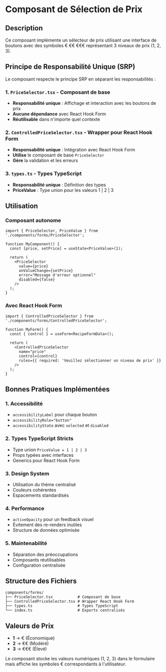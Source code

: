 # Composant de Sélection de Prix

## Description

Ce composant implémente un sélecteur de prix utilisant une interface de boutons avec des symboles € €€ €€€ représentant 3 niveaux de prix (1, 2, 3).

## Principe de Responsabilité Unique (SRP)

Le composant respecte le principe SRP en séparant les responsabilités :

### 1. `PriceSelector.tsx` - Composant de base
- **Responsabilité unique** : Affichage et interaction avec les boutons de prix
- **Aucune dépendance** avec React Hook Form
- **Réutilisable** dans n'importe quel contexte

### 2. `ControlledPriceSelector.tsx` - Wrapper pour React Hook Form
- **Responsabilité unique** : Intégration avec React Hook Form
- **Utilise** le composant de base `PriceSelector`
- **Gère** la validation et les erreurs

### 3. `types.ts` - Types TypeScript
- **Responsabilité unique** : Définition des types
- **PriceValue** : Type union pour les valeurs 1 | 2 | 3

## Utilisation

### Composant autonome
```tsx
import { PriceSelector, PriceValue } from './components/forms/PriceSelector';

function MyComponent() {
  const [price, setPrice] = useState<PriceValue>(1);
  
  return (
    <PriceSelector
      value={price}
      onValueChange={setPrice}
      error="Message d'erreur optionnel"
      disabled={false}
    />
  );
}
```

### Avec React Hook Form
```tsx
import { ControlledPriceSelector } from './components/forms/ControlledPriceSelector';

function MyForm() {
  const { control } = useForm<RecipeFormData>();
  
  return (
    <ControlledPriceSelector
      name="price"
      control={control}
      rules={{ required: 'Veuillez sélectionner un niveau de prix' }}
    />
  );
}
```

## Bonnes Pratiques Implémentées

### 1. **Accessibilité**
- `accessibilityLabel` pour chaque bouton
- `accessibilityRole="button"`
- `accessibilityState` avec `selected` et `disabled`

### 2. **Types TypeScript Stricts**
- Type union `PriceValue = 1 | 2 | 3`
- Props typées avec interfaces
- Generics pour React Hook Form

### 3. **Design System**
- Utilisation du thème centralisé
- Couleurs cohérentes
- Espacements standardisés

### 4. **Performance**
- `activeOpacity` pour un feedback visuel
- Évitement des re-renders inutiles
- Structure de données optimisée

### 5. **Maintenabilité**
- Séparation des préoccupations
- Composants réutilisables
- Configuration centralisée

## Structure des Fichiers

```
components/forms/
├── PriceSelector.tsx           # Composant de base
├── ControlledPriceSelector.tsx # Wrapper React Hook Form
├── types.ts                    # Types TypeScript
└── index.ts                    # Exports centralisés
```

## Valeurs de Prix

- **1** → € (Économique)
- **2** → €€ (Modéré) 
- **3** → €€€ (Élevé)

Le composant stocke les valeurs numériques (1, 2, 3) dans le formulaire mais affiche les symboles € correspondants à l'utilisateur.
